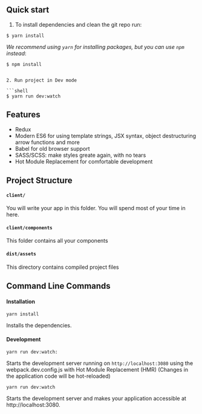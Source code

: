 
## Quick start


1. To install dependencies and clean the git repo run:

  ```shell
  $ yarn install
  ```

  *We recommend using `yarn` for installing packages, but you can use `npm` instead*:

  ```shell
  $ npm install
  ```
  ```

2. Run project in Dev mode

  ```shell
  $ yarn run dev:watch
  ```

## Features

* Redux
* Modern ES6 for using template strings, JSX syntax, object destructuring arrow functions and more
* Babel for old browser support
* SASS/SCSS: make styles greate again, with no tears
* Hot Module Replacement for comfortable development

## Project Structure

#### `client/`

You will write your app in this folder. You will spend most of your time in here.

#### `client/components`

This folder contains all your components

#### `dist/assets`
This directory contains compiled project files


## Command Line Commands

#### Installation

```Shell
yarn install
```
Installs the dependencies.

#### Development

```Shell
yarn run dev:watch:
```

Starts the development server running on `http://localhost:3080` using the webpack.dev.config.js with Hot Module Replacement (HMR) (Changes in the application code will be hot-reloaded)

```Shell
yarn run dev:watch
```

Starts the development server and makes your application accessible at http://localhost:3080.







